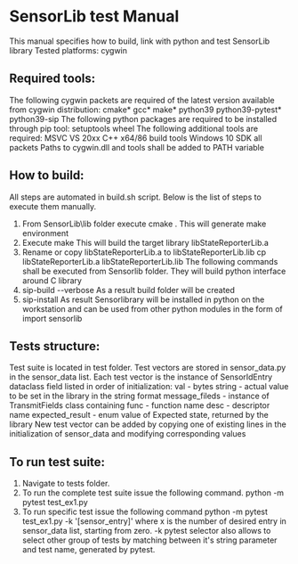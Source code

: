# SensorLib test Manual

This manual specifies how to build, link with python and test SensorLib library
Tested platforms: cygwin 

## Required tools:

The following cygwin packets are required of the latest version available from cygwin distribution:
cmake*
gcc*
make*
python39
python39-pytest*
python39-sip
The following python packages are required to be installed through pip tool:
setuptools
wheel
The following additional tools are required:
MSVC VS 20xx C++ x64/86 build tools
Windows 10 SDK all packets
Paths to cygwin.dll and tools shall be added to PATH variable 

## How to build:

All steps are automated in build.sh script. Below is the list of steps to execute them manually.
1. From SensorLib\lib folder execute 
    cmake .
This will generate make environment
2. Execute
    make
This will build the target library libStateReporterLib.a
3. Rename or copy libStateReporterLib.a to libStateReporterLib.lib
    cp libStateReporterLib.a libStateReporterLib.lib
The following commands shall be executed from Sensorlib folder. They will build python interface around C library
4. sip-build --verbose
As a result build folder will be created
5. sip-install
As result  Sensorlibrary will be installed in python on the workstation and can be used from other python modules
in the form of 
import sensorlib

## Tests structure:

Test suite is located in test folder. 
Test vectors are stored in sensor_data.py in the sensor_data list.
Each test vector is the instance of SensorIdEntry dataclass
field listed in order of initialization: 
val - bytes string  - actual value to be set in the library in the string format
message_fileds - instance of TransmitFields class containing 
  func - function name
  desc - descriptor name
expected_result - enum value of Expected state, returned by the library
New test vector can be added by copying one of existing lines in the initialization of sensor_data and modifying corresponding values

## To run test suite:

1. Navigate to tests folder.
2. To run the complete test suite issue the following command.
python -m pytest test_ex1.py
3. To run specific test issue the following command
python -m pytest test_ex1.py -k '[sensor_entry<x>]'
where x is the number of desired entry in sensor_data list, starting from zero. 
-k pytest selector also allows to select other group of tests by matching between it's string parameter
and test name, generated by pytest.

